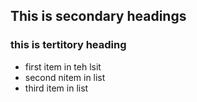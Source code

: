 ## This is secondary headings
### this is tertitory heading
* first item in teh lsit
* second nitem in list
* third item in list
